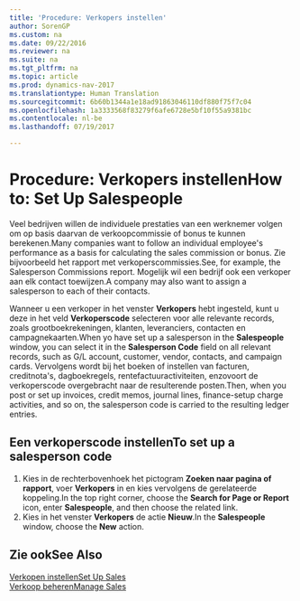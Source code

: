 ```yaml
---
title: 'Procedure: Verkopers instellen'
author: SorenGP
ms.custom: na
ms.date: 09/22/2016
ms.reviewer: na
ms.suite: na
ms.tgt_pltfrm: na
ms.topic: article
ms.prod: dynamics-nav-2017
ms.translationtype: Human Translation
ms.sourcegitcommit: 6b60b1344a1e18ad91863046110df880f75f7c04
ms.openlocfilehash: 1a3333568f83279f6afe6728e5bf10f55a9381bc
ms.contentlocale: nl-be
ms.lasthandoff: 07/19/2017

---
```


# <a name="how-to-set-up-salespeople"></a><span data-ttu-id="5c6fe-102">Procedure: Verkopers instellen</span><span class="sxs-lookup"><span data-stu-id="5c6fe-102">How to: Set Up Salespeople</span></span>
<span data-ttu-id="5c6fe-103">Veel bedrijven willen de individuele prestaties van een werknemer volgen om op basis daarvan de verkoopcommissie of bonus te kunnen berekenen.</span><span class="sxs-lookup"><span data-stu-id="5c6fe-103">Many companies want to follow an individual employee's performance as a basis for calculating the sales commission or bonus.</span></span> <span data-ttu-id="5c6fe-104">Zie bijvoorbeeld het rapport met verkoperscommissies.</span><span class="sxs-lookup"><span data-stu-id="5c6fe-104">See, for example, the Salesperson Commissions report.</span></span> <span data-ttu-id="5c6fe-105">Mogelijk wil een bedrijf ook een verkoper aan elk contact toewijzen.</span><span class="sxs-lookup"><span data-stu-id="5c6fe-105">A company may also want to assign a salesperson to each of their contacts.</span></span>

<span data-ttu-id="5c6fe-106">Wanneer u een verkoper in het venster **Verkopers** hebt ingesteld, kunt u deze in het veld **Verkoperscode** selecteren voor alle relevante records, zoals grootboekrekeningen, klanten, leveranciers, contacten en campagnekaarten.</span><span class="sxs-lookup"><span data-stu-id="5c6fe-106">When yo have set up a salesperson in the **Salespeople** window, you can select it in the **Salesperson Code** field on all relevant records, such as G/L account, customer, vendor, contacts, and campaign cards.</span></span> <span data-ttu-id="5c6fe-107">Vervolgens wordt bij het boeken of instellen van facturen, creditnota's, dagboekregels, rentefactuuractiviteiten, enzovoort de verkoperscode overgebracht naar de resulterende posten.</span><span class="sxs-lookup"><span data-stu-id="5c6fe-107">Then, when you post or set up invoices, credit memos, journal lines, finance-setup charge activities, and so on, the salesperson code is carried to the resulting ledger entries.</span></span>

## <a name="to-set-up-a-salesperson-code"></a><span data-ttu-id="5c6fe-108">Een verkoperscode instellen</span><span class="sxs-lookup"><span data-stu-id="5c6fe-108">To set up a salesperson code</span></span>
1. <span data-ttu-id="5c6fe-109">Kies in de rechterbovenhoek het pictogram **Zoeken naar pagina of rapport**, voer **Verkopers** in en kies vervolgens de gerelateerde koppeling.</span><span class="sxs-lookup"><span data-stu-id="5c6fe-109">In the top right corner, choose the **Search for Page or Report** icon, enter **Salespeople**, and then choose the related link.</span></span>
2. <span data-ttu-id="5c6fe-110">Kies in het venster **Verkopers** de actie **Nieuw**.</span><span class="sxs-lookup"><span data-stu-id="5c6fe-110">In the **Salespeople** window, choose the **New** action.</span></span>

## <a name="see-also"></a><span data-ttu-id="5c6fe-111">Zie ook</span><span class="sxs-lookup"><span data-stu-id="5c6fe-111">See Also</span></span>  
[<span data-ttu-id="5c6fe-112">Verkopen instellen</span><span class="sxs-lookup"><span data-stu-id="5c6fe-112">Set Up Sales</span></span>](sales-setup-sales.md)  
[<span data-ttu-id="5c6fe-113">Verkoop beheren</span><span class="sxs-lookup"><span data-stu-id="5c6fe-113">Manage Sales</span></span>](sales-manage-sales.md)

